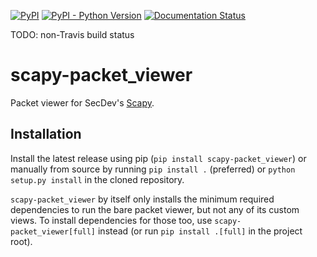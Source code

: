 [![PyPI](https://img.shields.io/pypi/v/scapy-packet_viewer.svg)](https://pypi.org/project/scapy-packet_viewer/)
[![PyPI - Python Version](https://img.shields.io/pypi/pyversions/scapy-packet_viewer.svg)](https://pypi.org/project/scapy-packet_viewer/)
[![Documentation Status](https://readthedocs.org/projects/scapy-packet_viewer/badge/?version=latest)](https://scapy-packet_viewer.readthedocs.io/en/latest/?badge=latest)

TODO: non-Travis build status

# scapy-packet_viewer #

Packet viewer for SecDev's [Scapy](https://scapy.net/).

## Installation ##

Install the latest release using pip (`pip install scapy-packet_viewer`) or manually from source by running `pip install .` (preferred) or `python setup.py install` in the cloned repository.

`scapy-packet_viewer` by itself only installs the minimum required dependencies to run the bare packet viewer, but not any of its custom views. To install dependencies for those too, use `scapy-packet_viewer[full]` instead (or run `pip install .[full]` in the project root).
